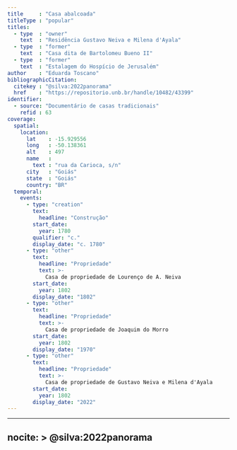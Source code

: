 ```yaml
---
title     : "Casa abalcoada"
titleType : "popular"
titles:
  - type  : "owner"
    text  : "Residência Gustavo Neiva e Milena d'Ayala"
  - type  : "former"
    text  : "Casa dita de Bartolomeu Bueno II"
  - type  : "former"
    text  : "Estalagem do Hospício de Jerusalém"
author    : "Eduarda Toscano"
bibliographicCitation:
  citekey : "@silva:2022panorama"
  href    : "https://repositorio.unb.br/handle/10482/43399"
identifier:
  - source: "Documentário de casas tradicionais"
    refid : 63
coverage:
  spatial:
    location:
      lat    : -15.929556
      long   : -50.138361
      alt    : 497
      name   :
        text : "rua da Carioca, s/n"
      city   : "Goiás"
      state  : "Goiás"
      country: "BR"
  temporal:
    events:
      - type: "creation"
        text:
          headline: "Construção"
        start_date:
          year: 1780
        qualifier: "c."
        display_date: "c. 1780"
      - type: "other"
        text:
          headline: "Propriedade"
          text: >-
            Casa de propriedade de Lourenço de A. Neiva
        start_date:
          year: 1802
        display_date: "1802"
      - type: "other"
        text:
          headline: "Propriedade"
          text: >-
            Casa de propriedade de Joaquim do Morro
        start_date:
          year: 1802
        display_date: "1970"
      - type: "other"
        text:
          headline: "Propriedade"
          text: >-
            Casa de propriedade de Gustavo Neiva e Milena d'Ayala
        start_date:
          year: 1802
        display_date: "2022"
---
```


---
nocite: >
  @silva:2022panorama
---

